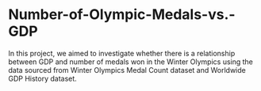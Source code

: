 # Number-of-Olympic-Medals-vs.-GDP
In this project, we aimed to investigate whether there is a relationship between GDP and number of medals won in the Winter Olympics using the data sourced from Winter Olympics Medal Count dataset and Worldwide GDP History dataset.
